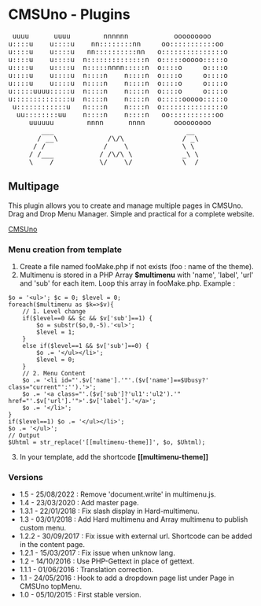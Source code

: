 CMSUno - Plugins
================

<pre>
 uuuu      uuuu        nnnnnn           ooooooooo
u::::u    u::::u    nn::::::::nn     oo:::::::::::oo
u::::u    u::::u   nn::::::::::nn   o:::::::::::::::o
u::::u    u::::u  n::::::::::::::n  o:::::ooooo:::::o
u::::u    u::::u  n:::::nnnn:::::n  o::::o     o::::o
u::::u    u::::u  n::::n    n::::n  o::::o     o::::o
u::::u    u::::u  n::::n    n::::n  o::::o     o::::o
u:::::uuuu:::::u  n::::n    n::::n  o::::o     o::::o
u::::::::::::::u  n::::n    n::::n  o:::::ooooo:::::o
 u::::::::::::u   n::::n    n::::n  o:::::::::::::::o
  uu::::::::uu    n::::n    n::::n   oo:::::::::::oo
     uuuuuu        nnnn      nnnn       ooooooooo
        ___                                __
       / __\            /\/\              / _\
      / /              /    \             \ \
     / /___           / /\/\ \            _\ \
     \____/           \/    \/            \__/
</pre>

## Multipage ##

This plugin allows you to create and manage multiple pages in CMSUno.
Drag and Drop Menu Manager.
Simple and practical for a complete website.

[CMSUno](https://github.com/boiteasite/cmsuno)

### Menu creation from template ###

1. Create a file named fooMake.php if not exists (foo : name of the theme).
2. Multimenu is stored in a PHP Array __$multimenu__ with 'name', 'label', 'url' and 'sub' for each item.
Loop this array in fooMake.php. Example :

```
$o = '<ul>'; $c = 0; $level = 0;
foreach($multimenu as $k=>$v){
	// 1. Level change
	if($level==0 && $c && $v['sub']==1) {
		$o = substr($o,0,-5).'<ul>';
		$level = 1;
	}
	else if($level==1 && $v['sub']==0) {
		$o .= '</ul></li>';
		$level = 0;
	}
	// 2. Menu Content
	$o .= '<li id="'.$v['name'].'"'.($v['name']==$Ubusy?' class="current"':'').'>';
	$o .= '<a class="'.($v['sub']?'ul1':'ul2').'" href="'.$v['url'].'">'.$v['label'].'</a>';
	$o .= '</li>';
}
if($level==1) $o .= '</ul></li>';
$o .= '</ul>';
// Output
$Uhtml = str_replace('[[multimenu-theme]]', $o, $Uhtml);
```

3. In your template, add the shortcode __[[multimenu-theme]]__

### Versions ###

* 1.5 - 25/08/2022 : Remove 'document.write' in multimenu.js.
* 1.4 - 23/03/2020 : Add master page.
* 1.3.1 - 22/01/2018 : Fix slash display in Hard-multimenu.
* 1.3 - 03/01/2018 : Add Hard multimenu and Array multimenu to publish custom menu.
* 1.2.2 - 30/09/2017 : Fix issue with external url. Shortcode can be added in the content page.
* 1.2.1 - 15/03/2017 : Fix issue when unknow lang.
* 1.2 - 14/10/2016 : Use PHP-Gettext in place of gettext.
* 1.1.1 - 01/06/2016 : Translation correction.
* 1.1 - 24/05/2016 : Hook to add a dropdown page list under Page in CMSUno topMenu.
* 1.0 - 05/10/2015 : First stable version.
